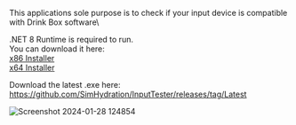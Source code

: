 This applications sole purpose is to check if your input device is compatible with Drink Box software\

.NET 8 Runtime is required to run.\
You can download it here:\
[x86 Installer](https://dotnet.microsoft.com/en-us/download/dotnet/thank-you/runtime-desktop-8.0.1-windows-x86-installer)\
[x64 Installer](https://dotnet.microsoft.com/en-us/download/dotnet/thank-you/runtime-desktop-8.0.1-windows-x64-installer)

Download the latest .exe here:\
https://github.com/SimHydration/InputTester/releases/tag/Latest

![Screenshot 2024-01-28 124854](https://github.com/SimHydration/InputTester/assets/106524780/b76f2e9e-b110-4765-b965-46d045c700e4)

